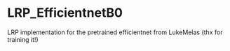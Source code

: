 # LRP_EfficientnetB0
LRP implementation for the pretrained efficientnet from LukeMelas (thx for training it!)
